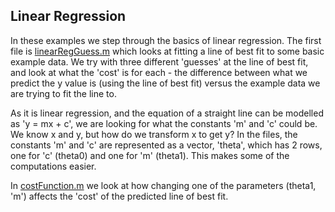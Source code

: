 ## Linear Regression

In these examples we step through the basics of linear regression.
The first file is [linearRegGuess.m](https://github.com/katharinebeaumont/machine-learning-exposed/blob/master/Linear-Regression/linearRegGuess.m) which looks at fitting a line of best fit to some basic example data. We try with three different 'guesses' at the line of best fit, and look at what the 'cost' is for each - the difference between what we predict the y value is (using the line of best fit) versus the example data we are trying to fit the line to.

As it is linear regression, and the equation of a straight line can be modelled as 'y = mx + c', we are looking for what the constants 'm' and 'c' could be. We know x and y, but how do we transform x to get y?
In the files, the constants 'm' and 'c' are represented as a vector, 'theta', which has 2 rows, one for 'c' (theta0) and one for 'm' (theta1). This makes some of the computations easier.

In [costFunction.m](https://github.com/katharinebeaumont/machine-learning-exposed/blob/master/Linear-Regression/costFunction.m) we look at how changing one of the parameters (theta1, 'm') affects the 'cost' of the predicted line of best fit.